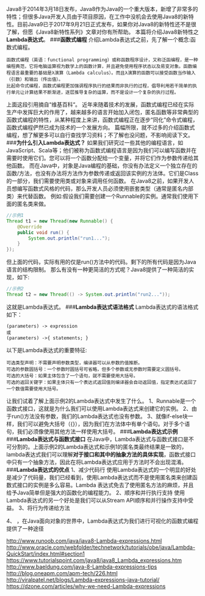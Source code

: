 Java8于2014年3月18日发布，Java8作为Java的一个重大版本，新增了非常多的特性；但很多Java开发人员由于项目原因，在工作中没机会去使用Java8的新特性。目前Java9已于2017年9月21日正式发布，如果你对Java8的新特性还不是很了解，但愿《Java8新特性系列》文章对你有所帮助。
本篇将介绍Java8新特性之**Lambda表达式**。
###**函数式编程**
介绍Lambda表达式之前，先了解一个概念:函数式编程。
```
函数式编程（英语：functional programming）或称函数程序设计，又称泛函编程，是一种编程典范，它将电脑运算视为数学上的函数计算，并且避免使用程序状态以及易变对象。函数编程语言最重要的基础是λ演算（Lambda calculus）。而且λ演算的函数可以接受函数当作输入（引数）和输出（传出值）。
比起命令式编程，函数式编程更加强调程序执行的结果而非执行的过程，倡导利用若干简单的执行单元让计算结果不断渐进，逐层推导复杂的运算，而不是设计一个复杂的执行过程。
```
上面这段引用摘自“维基百科“。
近年来随着技术的发展，函数式编程已经在实际生产中发挥巨大的作用了，越来越多的语言开始加入闭包，匿名函数等非常典型的函数式编程的特性，从某种程度上来讲，函数式编程正在逐步“同化”命令式编程，函数式编程俨然已成为技术的一个发展方向。
篇幅所限，就不过多的介绍函数式编程，想了解更多可以自行查找学习资料；不了解也没问题，不影响阅读下文。
###**为什么引入Lambda表达式？**
如果我们研究过一些其他的编程语言，如JavaScript、Scala等；他们被称为函数式编程语言是因为我们可以编写函数并在需要时使用它们。您可以将一个函数分配给一个变量，并将它们作为参数传递给其他函数。
而在Java中，对象是Java编程的基础，你没有办法定义一个独立存在的函数/方法，也没有办法将方法作为参数传递或返回该实例的方法体。它们是Class的一部分，我们需要使用类或对象来调用任何函数。
在Java8之前，如果开发人员想编写函数式风格的代码，那么开发人员必须使用嵌套类型（通常是匿名内部类）来代替函数。
例如:假设我们需要创建一个Runnable的实例。通常我们使用下面的匿名类来做。
```java
//示例1
Thread t1 = new Thread(new Runnable() {
    @Override
    public void run() {
        System.out.println("run1...");
    }
});
```
但上面的代码，实际有用的仅是run()方法中的代码。剩下的所有代码是因为Java语言的结构限制。
那么有没有一种更简洁的方式呢？Java8提供了一种简洁的实现，如下:
```java
//示例2
Thread t2 = new Thread(() -> System.out.println("run2..."));
```
这就是Lambda表达式。
###**Lambda表达式语法格式**
Lambda表达式的语法格式如下：
```
(parameters) -> expression
或
(parameters) ->{ statements; }
```
以下是Lambda表达式的重要特征:
```
可选类型声明：不需要声明参数类型，编译器可以从参数的值推断。
可选的参数圆括号：一个参数时圆括号可省略，但多个参数或无参数时需要定义圆括号。
可选的大括号：如果主体包含了一个语句，就不需要使用大括号。
可选的返回关键字：如果主体只有一个表达式返回值则编译器会自动返回值，指定表达式返回了一个数值需要使用大括号。
```
让我们试着了解上面示例2的Lambda表达式中发生了什么。
1、Runnable是一个函数式接口，这就是为什么我们可以使用Lambda表达式来创建它的实例。
2、由于run()方法没有参数，我们的Lambda表达式也没有参数。
3、就像if-else块一样，我们可以避免大括号（{}），因为我们在方法体中有单个语句。对于多个语句，我们必须像使用其他方法一样使用大括号。
###**Lambda表达式示例**
###**Lambda表达式与函数式接口**
在Java中，Lambda表达式与函数式接口是不可分割的。上面示例2的Lambda表达式和示例1的匿名类最终结果是一致的，lambda表达式我们可以理解**对于接口和其中的抽象方法的具体实现**，函数式接口中只有一个抽象方法，因此在将Lambda表达式应用于方法时不会出现混淆。
###**Lambda表达式的优点**
1、减少代码行
使用Lambda表达式的一个明显的好处是减少了代码量，我们已经看到，使用Lambda表达式而不是使用匿名类来创建函数式接口的实例是多么容易。Lambda 表达式免去了使用匿名方法的麻烦，并且给予Java简单但是强大的函数化的编程能力。
2、顺序和并行执行支持
使用Lambda表达式的另一个好处是我们可以从Stream API顺序和并行操作支持中受益。
3、将行为传递给方法

4、
，在Java面向对象的世界中，Lambda表达式为我们进行可视化的函数式编程提供了一种途径

http://www.runoob.com/java/java8-Lambda-expressions.html
http://www.oracle.com/webfolder/technetwork/tutorials/obe/java/Lambda-QuickStart/index.html#section1
https://www.tutorialspoint.com/java8/java8_Lambda_expressions.htm
http://www.baeldung.com/java-8-Lambda-expressions-tips
http://blog.oneapm.com/apm-tech/226.html
http://viralpatel.net/blogs/Lambda-expressions-java-tutorial/
https://dzone.com/articles/why-we-need-Lambda-expressions